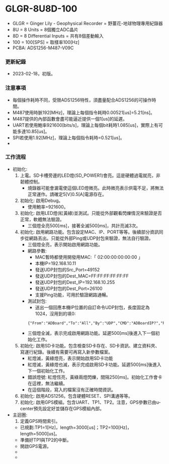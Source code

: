 # GLGR-8U8D-100
+ GLGR = Ginger Lily - Geophysical Recorder = 野薑花-地球物理專用紀錄器
+ 8U = 8 Units = 8個獨立ADC晶片
+ 8D = 8 Differential Inputs = 共有8個差動輸入
+ 100 = 100[SPS] = 取樣率100[Hz]
+ PCBA: ADS1256-M487-V09C

### 更新紀錄
+ 2023-02-18，初版。

### 注意事項
+ 每個操作耗時不同，受限ADS1256特性，須盡量配合ADS1256的可操作時間。
+ M487使用時脈192[MHz]，理論上每個指令耗時0.00521[us]=5.21[ns]。
+ M487提供的內部函數會盡可能逼近提供一個1[us]的延遲。
+ UART若使用鮑率921600[bits/s]，理論上每個bit耗時1.085[us]，實際上有可能多達10.85[us]。
+ SPI若使用1.92[MHz]，理論上每個指令耗時=0.521[us]。
+

### 工作流程
+ 初始化:
  1. 上電。SD卡槽旁邊的LED燈(SD_POWER1)會亮。這是硬體過電就亮，非韌體控制。
      + 燒錄器可能會漏電使這個LED燈微亮。此時微亮表示供電不足，將無法正常運作。請確定5[V]0.5[A]電源存在。
  2. 初始化: 啟用Debug。
      + 使用鮑率=921600。
  3. 初始化: 啟用LED燈(紅黃綠)並測試。只能從外部觀看閃爍情況來驗證是否正常，軟體無法驗證。
      + 三個燈全亮500[ms]，接著全滅500[ms]，共計亮滅3次。
  4. 初始化: 啟用網路功能。包含設定MAC、IP、PORT等等。後續部分資訊同步從網路丟出。只能從外部Ping或UDP封包來驗證，無法自行驗證。
      + 三個燈全亮，表示開始啟用網路功能。
      + 網路參數:
        + MAC暫時都使用開發用MAC:「 02:00:00:00:00:00 」
        + 本機IP=192.168.10.11
        + 發送UDP封包的Src_Port=49152
        + 發送UDP封包的Dest_MAC=FF:FF:FF:FF:FF:FF
        + 發送UDP封包的Dest_IP=192.168.10.255
        + 發送UDP封包的Dest_Port=26100
        + 支援Ping功能，可用於驗證網路通暢。
      + 測試封包:
        + 送出一個回應本機IP位置的自訂命令UDP封包，長度固定為1024，沒用到的填0:
        ```
        {"From":"ADBoard","To":"All","By":"UDP","CMD":"ADBoardIP?","Return":"192.168.10.11"}
        ```
      + 三個燈全滅，表示完成啟用網路功能。延遲500[ms]後進入下一個初始化工作。
  5. 初始化: 啟用SD卡功能。包含檢查SD卡存在、SD卡資訊、建立資料夾、寫運行紀錄。後續有需要可再寫入新參數檔案。
      + 紅燈滅，黃綠燈亮，表示開始啟用SD卡功能
      + 紅燈滅，黃綠燈也滅，表示完成啟用SD卡功能。延遲500[ms]後進入下一個初始化工作。
      + 錯誤燈號: 紅燈恆亮，黃綠兩燈閃爍，間隔250[ms]。初始化工作會卡在這裡，無法繼續。
      + 在這個階段，寫入的檔案沒有正確時間資訊。
  6. 初始化: 啟用ADS1256。包含硬體RESET、SPI溝通等等。
  7. 初始化: 啟用GPS模組。包含UART、TP1、TP2。注意，GPS參數已由u-center預先設定好並儲存在GPS模組內部。
+ 主迴圈:
  1. 定義GPS時間索引。
    + 已規劃:TP1=1[Hz]，length=3000[us]；TP2=100[Hz]，length=5000[us]。
    + 準備好TP1與TP2的中斷。
    + 開啟GPS電源。
    + 
  +
